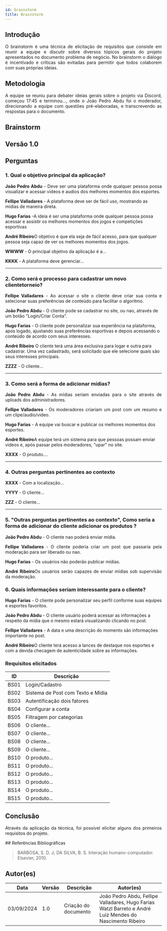 ```yaml
---
id: brainstorm
title: Brainstorm
---
```

 
## Introdução
<p align = "justify">
O brainstorm é uma técnica de elicitação de requisitos que consiste em reunir a equipe e discutir sobre diversos tópicos gerais do projeto apresentados no documento problema de negócio. No brainstorm o diálogo é incentivado e críticas são evitadas para permitir que todos colaborem com suas próprias ideias.
</p>
 
## Metodologia
<p align = "justify">
A equipe se reuniu para debater ideias gerais sobre o projeto via Discord, começou 17:45 e terminou..., onde o João Pedro Abdu foi o moderador, direcionando a equipe com questões pré-elaboradas, e transcrevendo as respostas para o documento.
</p>
 
## Brainstorm
 
## Versão 1.0
 
## Perguntas
 
### 1. Qual o objetivo principal da aplicação?
 
<p align = "justify">
<b>João Pedro Abdu</b> - Deve ser uma plataforma onde qualquer pessoa possa visualizar e acessar videos e audios dos melhores momentos dos esportes.
</p>
 
<b>Fellipe Valladares</b> - A plataforma deve ser de fácil uso, mostrando as mídias de maneira direta.
 
<b>Hugo Farias</b> -A ideia é ser uma plataforma onde qualquer pessoa possa acessar e assistir os melhores momentos dos jogos e competições esportivas

<b>André Ribeiro</b>O objetivo é que ela seja de fácil acesso, para que qualquer pessoa seja capaz de ver os melhores momentos dos jogos.
 
<b>WWWW</b> - O principal objetivo da aplicação é a...
 
<b>KKKK</b> - A plataforma deve gerenciar...
</p>
 
---
 
### 2. Como será o processo para cadastrar um novo clientetorneio?
 
<p align = "justify">
<b>Fellipe Valladares</b> - Ao acessar o site o cliente deve criar sua conta e selecionar suas preferências de conteúdo para facilitar o algoritmo.
 
<b>João Pedro Abdu</b> - O cliente pode se cadastrar no site, ou nao, através de um botão "Login/Criar Conta". 
 
<b>Hugo Farias</b> - O cliente pode personalizar sua experiência na plataforma, apos logado, ajustando suas preferências esportivas e depois acessando o conteúdo de acordo com seus interesses.

<b>André Ribeiro</b> O cliente terá uma área exclusiva para logar e outra para cadastrar. Uma vez cadastrado, será solicitado que ele selecione quais são seus interesses principais.

<b>ZZZZ</b> - O cliente...
 
---
 
### 3. Como será a forma de adicionar mídias?
 
<p align = "justify">
<b>João Pedro Abdu</b> - As mídias seriam enviadas para o site através de uploads dos administradores.
</p>
 
<p align = "justify">
<b>Fellipe Valladares</b> - Os moderadores criariam um post com um resumo e um clipe/audio/video.
</p>
 
<b>Hugo Farias</b> - A equipe vai buscar e publicar os melhores momentos dos esportes.

<b>André Ribeiro</b>A equipe terá um sistema para que pessoas possam enviar videos e, após passar pelos moderadores, "upar" no site.
 
<b>XXXX</b> - O produto....

 
---
 
### 4. Outras perguntas pertinentes ao contexto

<p align = "justify">
<b>XXXX</b> - Com a localização...
 
<b>YYYY</b> - O cliente...
 
<b>ZZZ</b> - O cliente...
 
---
 
### 5. "Outras perguntas pertinentes ao contexto", Como seria a forma de adicionar do cliente adicionar os produtos ?
<p align = "justify">
<b>João Pedro Abdu</b> - O cliente nao poderá enviar mídia.
</p>
<p align = "justify">
<b>Fellipe Valladares</b> - O cliente poderia criar um post que passaria pela moderação para ser liberado ou nao.
</p>
<p align = "justify">
<b>Hugo Farias</b> - Os usuários não poderão publicar mídias.
</p>

<p align = "justify">
<b>André Ribeiro</b>Os usuários serão capazes de enviar mídias sob supervisão da moderação.
</p>


### 6. Quais informações seriam interessante para o cliente?
<p align = "justify">
   <b>Hugo Farias</b> - O cliente pode personalizar seu perfil conforme suas equipes e esportes favoritos.
   
   <b>João Pedro Abdu</b> - O cliente usuário poderá acessar as informações a respeito da mídia que o mesmo estará visualizando clicando no post.

   <b>Fellipe Valladares</b> - A data e uma descrição do momento são informações importante no post.

   <b>André Ribeiro</b>O cliente terá acesso a lances de destaque nos esportes e com a devida checagem de autenticidade sobre as informações.
   
</p>
 
### Requisitos elicitados
 
|ID|Descrição|
|----|-------------|
|BS01| Login/Cadastro|
|BS02| Sistema de Post com Texto e Mídia|
|BS03| Autentificação dois fatores|
|BS04| Configurar a conta|
|BS05| Filtragem por categorias|
|BS06| O cliente...|
|BS07| O cliente...|
|BS08| O cliente...|
|BS09| O cliente...|
|BS10| O produto...|
|BS11| O produto...|
|BS12| O produto...|
|BS13| O produto...|
|BS14| O produto...|
|BS15| O produto...|
 
## Conclusão
<p align = "justify">
Através da aplicação da técnica, foi possível elicitar alguns dos primeiros requisitos do projeto.
</p>
## Referências Bibliográficas
 
> BARBOSA, S. D. J; DA SILVA, B. S. Interação humano-computador. Elsevier, 2010.
 
 
## Autor(es)
| Data | Versão | Descrição | Autor(es) |
| -- | -- | -- | -- |
| 03/09/2024 | 1.0 | Criação do documento | João Pedro Abdu, Fellipe Valladares, Hugo Farias Watzl Barreto e André Luiz Mendes do Nascimento Ribeiro |
